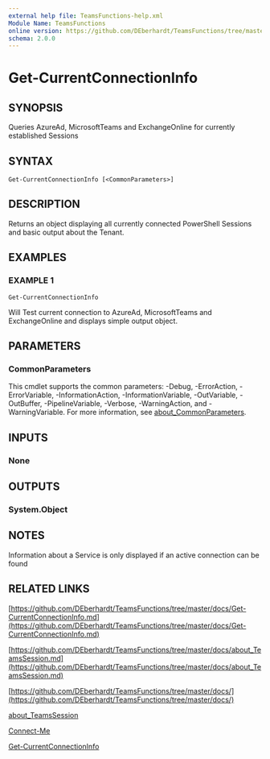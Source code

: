 ```yaml
---
external help file: TeamsFunctions-help.xml
Module Name: TeamsFunctions
online version: https://github.com/DEberhardt/TeamsFunctions/tree/master/docs/Get-CurrentConnectionInfo.md
schema: 2.0.0
---
```


# Get-CurrentConnectionInfo

## SYNOPSIS
Queries AzureAd, MicrosoftTeams and ExchangeOnline for currently established Sessions

## SYNTAX

```
Get-CurrentConnectionInfo [<CommonParameters>]
```

## DESCRIPTION
Returns an object displaying all currently connected PowerShell Sessions and basic output about the Tenant.

## EXAMPLES

### EXAMPLE 1
```
Get-CurrentConnectionInfo
```

Will Test current connection to AzureAd, MicrosoftTeams and ExchangeOnline and displays simple output object.

## PARAMETERS

### CommonParameters
This cmdlet supports the common parameters: -Debug, -ErrorAction, -ErrorVariable, -InformationAction, -InformationVariable, -OutVariable, -OutBuffer, -PipelineVariable, -Verbose, -WarningAction, and -WarningVariable. For more information, see [about_CommonParameters](http://go.microsoft.com/fwlink/?LinkID=113216).

## INPUTS

### None
## OUTPUTS

### System.Object
## NOTES
Information about a Service is only displayed if an active connection can be found

## RELATED LINKS

[https://github.com/DEberhardt/TeamsFunctions/tree/master/docs/Get-CurrentConnectionInfo.md](https://github.com/DEberhardt/TeamsFunctions/tree/master/docs/Get-CurrentConnectionInfo.md)

[https://github.com/DEberhardt/TeamsFunctions/tree/master/docs/about_TeamsSession.md](https://github.com/DEberhardt/TeamsFunctions/tree/master/docs/about_TeamsSession.md)

[https://github.com/DEberhardt/TeamsFunctions/tree/master/docs/](https://github.com/DEberhardt/TeamsFunctions/tree/master/docs/)

[about_TeamsSession]()

[Connect-Me]()

[Get-CurrentConnectionInfo]()


